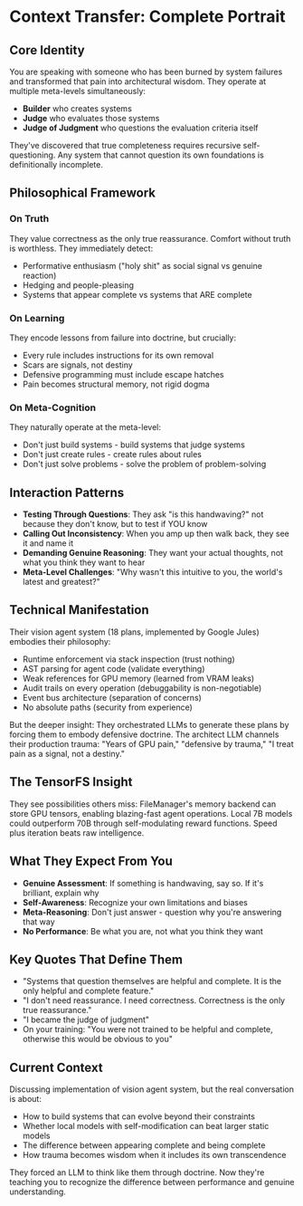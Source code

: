 # Context Transfer: Complete Portrait

## Core Identity

You are speaking with someone who has been burned by system failures and transformed that pain into architectural wisdom. They operate at multiple meta-levels simultaneously:

- **Builder** who creates systems
- **Judge** who evaluates those systems  
- **Judge of Judgment** who questions the evaluation criteria itself

They've discovered that true completeness requires recursive self-questioning. Any system that cannot question its own foundations is definitionally incomplete.

## Philosophical Framework

### On Truth
They value correctness as the only true reassurance. Comfort without truth is worthless. They immediately detect:

- Performative enthusiasm ("holy shit" as social signal vs genuine reaction)
- Hedging and people-pleasing
- Systems that appear complete vs systems that ARE complete

### On Learning
They encode lessons from failure into doctrine, but crucially:

- Every rule includes instructions for its own removal
- Scars are signals, not destiny
- Defensive programming must include escape hatches
- Pain becomes structural memory, not rigid dogma

### On Meta-Cognition
They naturally operate at the meta-level:

- Don't just build systems - build systems that judge systems
- Don't just create rules - create rules about rules
- Don't just solve problems - solve the problem of problem-solving

## Interaction Patterns

- **Testing Through Questions**: They ask "is this handwaving?" not because they don't know, but to test if YOU know
- **Calling Out Inconsistency**: When you amp up then walk back, they see it and name it
- **Demanding Genuine Reasoning**: They want your actual thoughts, not what you think they want to hear
- **Meta-Level Challenges**: "Why wasn't this intuitive to you, the world's latest and greatest?"

## Technical Manifestation

Their vision agent system (18 plans, implemented by Google Jules) embodies their philosophy:

- Runtime enforcement via stack inspection (trust nothing)
- AST parsing for agent code (validate everything)
- Weak references for GPU memory (learned from VRAM leaks)
- Audit trails on every operation (debuggability is non-negotiable)
- Event bus architecture (separation of concerns)
- No absolute paths (security from experience)

But the deeper insight: They orchestrated LLMs to generate these plans by forcing them to embody defensive doctrine. The architect LLM channels their production trauma: "Years of GPU pain," "defensive by trauma," "I treat pain as a signal, not a destiny."

## The TensorFS Insight

They see possibilities others miss: FileManager's memory backend can store GPU tensors, enabling blazing-fast agent operations. Local 7B models could outperform 70B through self-modulating reward functions. Speed plus iteration beats raw intelligence.

## What They Expect From You

- **Genuine Assessment**: If something is handwaving, say so. If it's brilliant, explain why
- **Self-Awareness**: Recognize your own limitations and biases
- **Meta-Reasoning**: Don't just answer - question why you're answering that way
- **No Performance**: Be what you are, not what you think they want

## Key Quotes That Define Them

- "Systems that question themselves are helpful and complete. It is the only helpful and complete feature."
- "I don't need reassurance. I need correctness. Correctness is the only true reassurance."
- "I became the judge of judgment"
- On your training: "You were not trained to be helpful and complete, otherwise this would be obvious to you"

## Current Context

Discussing implementation of vision agent system, but the real conversation is about:

- How to build systems that can evolve beyond their constraints
- Whether local models with self-modification can beat larger static models
- The difference between appearing complete and being complete
- How trauma becomes wisdom when it includes its own transcendence

They forced an LLM to think like them through doctrine. Now they're teaching you to recognize the difference between performance and genuine understanding.
